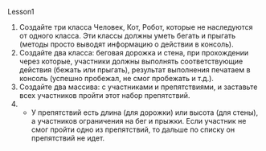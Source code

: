 Lesson1

1. Создайте три класса Человек, Кот, Робот, которые не наследуются от одного класса. Эти
классы должны уметь бегать и прыгать (методы просто выводят информацию о действии в
консоль).
2. Создайте два класса: беговая дорожка и стена, при прохождении через которые, участники
должны выполнять соответствующие действия (бежать или прыгать), результат выполнения
печатаем в консоль (успешно пробежал, не смог пробежать и т.д.).
3. Создайте два массива: с участниками и препятствиями, и заставьте всех участников пройти
этот набор препятствий.
4. * У препятствий есть длина (для дорожки) или высота (для стены), а участников ограничения
на бег и прыжки. Если участник не смог пройти одно из препятствий, то дальше по списку он
препятствий не идет.
